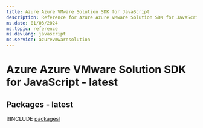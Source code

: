 ```yaml
---
title: Azure Azure VMware Solution SDK for JavaScript
description: Reference for Azure Azure VMware Solution SDK for JavaScript
ms.date: 01/03/2024
ms.topic: reference
ms.devlang: javascript
ms.service: azurevmwaresolution
---
```

# Azure Azure VMware Solution SDK for JavaScript - latest
## Packages - latest
[!INCLUDE [packages](azure-vmware-solution-index.md)]